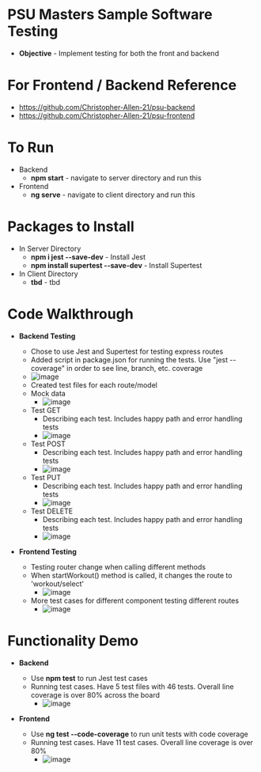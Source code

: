 # PSU Masters Sample Software Testing

- **Objective** - Implement testing for both the front and backend

# For Frontend / Backend Reference

- https://github.com/Christopher-Allen-21/psu-backend
- https://github.com/Christopher-Allen-21/psu-frontend

# To Run

- Backend
  - **npm start** - navigate to server directory and run this
- Frontend
  - **ng serve** - navigate to client directory and run this

# Packages to Install

- In Server Directory
  - **npm i jest --save-dev** - Install Jest
  - **npm install supertest --save-dev** - Install Supertest
- In Client Directory
  - **tbd** - tbd

# Code Walkthrough

- **Backend Testing**

  - Chose to use Jest and Supertest for testing express routes
  - Added script in package.json for running the tests. Use "jest --coverage" in order to see line, branch, etc. coverage
  - ![image](https://github.com/user-attachments/assets/b80eb813-9398-4d8f-ad25-5d7715390a49)
  - Created test files for each route/model
  - Mock data
    - ![image](https://github.com/user-attachments/assets/7f926f8c-c567-4510-801c-a68072952a02)
  - Test GET
    - Describing each test. Includes happy path and error handling tests
    - ![image](https://github.com/user-attachments/assets/58be0723-7a97-42f9-af4a-219112f413ce)
  - Test POST
    - Describing each test. Includes happy path and error handling tests
    - ![image](https://github.com/user-attachments/assets/e57f9fe3-1558-4e16-b564-aa109f72d27e)
  - Test PUT
    - Describing each test. Includes happy path and error handling tests
    - ![image](https://github.com/user-attachments/assets/be2a45cb-9e14-4c2d-8de2-f4a9ca507206)
  - Test DELETE
    - Describing each test. Includes happy path and error handling tests
    - ![image](https://github.com/user-attachments/assets/39801e66-0242-4596-9c8b-ddde03a0b709)

- **Frontend Testing**
  - Testing router change when calling different methods
  - When startWorkout() method is called, it changes the route to 'workout/select'
    - ![image](https://github.com/user-attachments/assets/69298eee-703a-4efc-b579-58c25bcb5a0f)
  - More test cases for different component testing different routes
    - ![image](https://github.com/user-attachments/assets/a98adecb-a02e-43f7-aa0d-5927fce75ea3)


# Functionality Demo

- **Backend**

  - Use **npm test** to run Jest test cases
  - Running test cases. Have 5 test files with 46 tests. Overall line coverage is over 80% across the board
    - ![image](https://github.com/user-attachments/assets/1c86dac7-d077-4c3a-9a72-f6524c872f01)

- **Frontend**
  - Use **ng test --code-coverage** to run unit tests with code coverage
  - Running test cases. Have 11 test cases. Overall line coverage is over 80%
    - ![image](https://github.com/user-attachments/assets/fa5203f5-5e19-46b8-bf0b-59de26f682f2)

